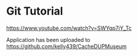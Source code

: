 # Git Tutorial
https://www.youtube.com/watch?v=SWYqp7iY_Tc

Application has been uploaded to https://github.com/kelly439/CacheDUPMuseum

